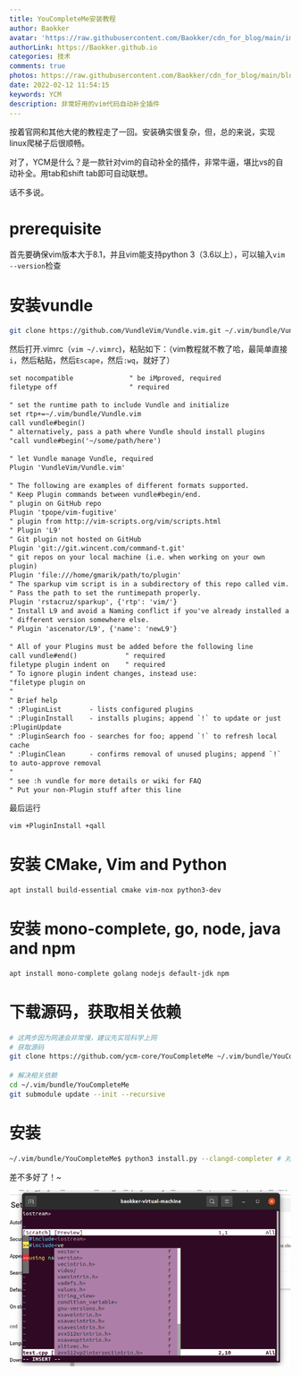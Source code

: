 ```yaml
---
title: YouCompleteMe安装教程
author: Baokker
avatar: 'https://raw.githubusercontent.com/Baokker/cdn_for_blog/main/img/custom/avatar.jpg'
authorLink: https://Baokker.github.io
categories: 技术
comments: true
photos: https://raw.githubusercontent.com/Baokker/cdn_for_blog/main/blog_imgs/pexels-kaju-9444064.jpg
date: 2022-02-12 11:54:15
keywords: YCM
description: 非常好用的vim代码自动补全插件
---
```






按着官网和其他大佬的教程走了一回。安装确实很复杂，但，总的来说，实现linux爬梯子后很顺畅。

对了，YCM是什么？是一款针对vim的自动补全的插件，非常牛逼，堪比vs的自动补全。用tab和shift tab即可自动联想。

话不多说。

# prerequisite

首先要确保vim版本大于8.1，并且vim能支持python 3（3.6以上），可以输入`vim --version`检查



# 安装vundle

```bash
git clone https://github.com/VundleVim/Vundle.vim.git ~/.vim/bundle/Vundle.vim
```

然后打开.vimrc（`vim ~/.vimrc`)，粘贴如下：（vim教程就不教了哈，最简单直接`i`，然后粘贴，然后`Escape`，然后`:wq`，就好了）

```text
set nocompatible              " be iMproved, required
filetype off                  " required

" set the runtime path to include Vundle and initialize
set rtp+=~/.vim/bundle/Vundle.vim
call vundle#begin()
" alternatively, pass a path where Vundle should install plugins
"call vundle#begin('~/some/path/here')

" let Vundle manage Vundle, required
Plugin 'VundleVim/Vundle.vim'

" The following are examples of different formats supported.
" Keep Plugin commands between vundle#begin/end.
" plugin on GitHub repo
Plugin 'tpope/vim-fugitive'
" plugin from http://vim-scripts.org/vim/scripts.html
" Plugin 'L9'
" Git plugin not hosted on GitHub
Plugin 'git://git.wincent.com/command-t.git'
" git repos on your local machine (i.e. when working on your own plugin)
Plugin 'file:///home/gmarik/path/to/plugin'
" The sparkup vim script is in a subdirectory of this repo called vim.
" Pass the path to set the runtimepath properly.
Plugin 'rstacruz/sparkup', {'rtp': 'vim/'}
" Install L9 and avoid a Naming conflict if you've already installed a
" different version somewhere else.
" Plugin 'ascenator/L9', {'name': 'newL9'}

" All of your Plugins must be added before the following line
call vundle#end()            " required
filetype plugin indent on    " required
" To ignore plugin indent changes, instead use:
"filetype plugin on
"
" Brief help
" :PluginList       - lists configured plugins
" :PluginInstall    - installs plugins; append `!` to update or just :PluginUpdate
" :PluginSearch foo - searches for foo; append `!` to refresh local cache
" :PluginClean      - confirms removal of unused plugins; append `!` to auto-approve removal
"
" see :h vundle for more details or wiki for FAQ
" Put your non-Plugin stuff after this line
```

最后运行

```bash
vim +PluginInstall +qall
```



# 安装 CMake, Vim and Python

```bash
apt install build-essential cmake vim-nox python3-dev
```



# 安装 mono-complete, go, node, java and npm

```bash
apt install mono-complete golang nodejs default-jdk npm
```



# 下载源码，获取相关依赖

```bash
# 这两步因为网速会非常慢，建议先实现科学上网
# 获取源码
git clone https://github.com/ycm-core/YouCompleteMe ~/.vim/bundle/YouCompleteMe 

# 解决相关依赖
cd ~/.vim/bundle/YouCompleteMe
git submodule update --init --recursive 
```



# 安装

```bash
~/.vim/bundle/YouCompleteMe$ python3 install.py --clangd-completer # 对c/cpp自动补全，可以改成--all，支持所有语言
```



差不多好了！~

![](https://raw.githubusercontent.com/Baokker/cdn_for_blog/main/blog_imgs/20220212115145.png)

